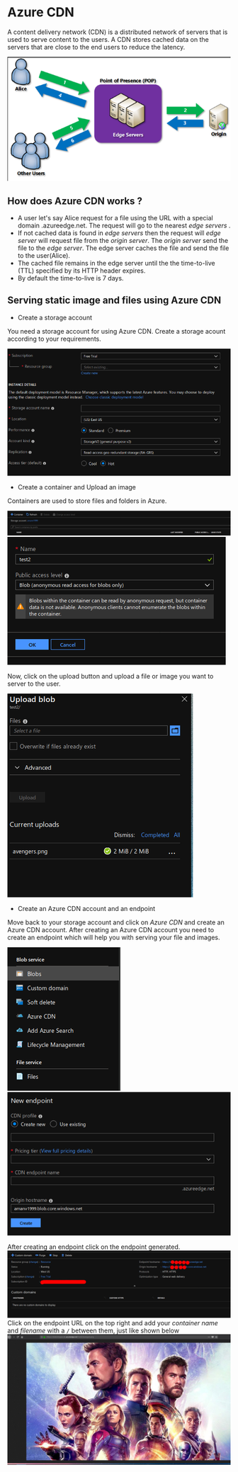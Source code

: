 # Azure CDN
A content delivery network (CDN) is a distributed network of servers that is used to serve content to the users. A CDN stores cached data on the servers that are close to the end users to reduce the latency.

![Azure CDN](./img/azure_cdn.png)

## How does Azure CDN works ?

- A user let's say Alice request for a file using the URL with a special domain <endpoint>.azureedge.net. The request will go to the nearest *edge servers* .
- If not cached data is found in *edge servers* then the request will *edge server* will request file from the *origin server*. The *origin server* send the file to the *edge server*. The edge server caches the file and send the file to the user(Alice).
- The cached file remains in the edge server until the the time-to-live (TTL) specified by its HTTP header expires.
- By default the time-to-live is 7 days.

## Serving static image and files using Azure CDN

- Create a storage account 

You need a storage account for using Azure CDN. Create a storage acount according to your requirements.

![Create Storage Account](./img/create_storage_account.png)

- Create a container and Upload an image

Containers are used to store files and folders in Azure.

![Create container](./img/create_container.png)
![Create Container2](./img/create_container2.png)

Now, click on the upload button and upload a file or image you want to server to the user.

![Upload an image](./img/upload_in_blob.png)

- Create an Azure CDN account and an endpoint

Move back to your storage account and click on *Azure CDN* and create an Azure CDN account. After creating an Azure CDN account you need to create an endpoint which will help you with serving your file and images.

![cdn](./img/cdn.png)
![endpoint](./img/endpoint.png)

After creating an endpoint click on the endpoint generated.
![endpoint2](./img/endpoint2.png)
Click on the endpoint URL on the top right and add your *container name* and *filename* with a ```/``` between them, just like shown below
![hosted.png](./img/hosted.png)
